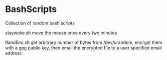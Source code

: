 # BashScripts
Collection of random bash scripts

staywoke.sh
move the mouse once every two minutes

RandEnc.sh
get arbitrary number of bytes from /dev/urandom, encrypt them with a gpg public key, then email the encrypted file to a user specified email address
